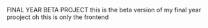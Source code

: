 FINAL YEAR BETA PROJECT 
this is the beta version of my final year prooject 
oh this is only the frontend 
